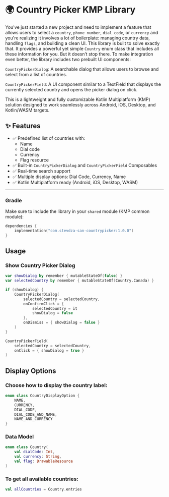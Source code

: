 # 🌍 Country Picker KMP Library

You've just started a new project and need to implement a feature that allows users to select a `country`, `phone number`, `dial code`, or `currency` and you're realizing it involves a lot of boilerplate: managing country data, handling `flags`, and building a clean UI. This library is built to solve exactly that. It provides a powerful yet simple `Country` enum class that includes all these information for you. But it doesn’t stop there. To make integration even better, the library includes two prebuilt UI components:

  `CountryPickerDialog`: A searchable dialog that allows users to browse and select from a list of countries.

  `CountryPickerField`: A UI component similar to a TextField that displays the currently selected country and opens the picker dialog on click.

This is a lightweight and fully customizable Kotlin Multiplatform (KMP) solution designed to work seamlessly across Android, iOS, Desktop, and Kotlin/WASM targets.


## ✨ Features

- ✅ Predefined list of countries with:
  - Name
  - Dial code
  - Currency
  - Flag resource
- ✅ Built-in `CountryPickerDialog` and `CountryPickerField` Composables
- ✅ Real-time search support
- ✅ Multiple display options: Dial Code, Currency, Name
- ✅ Kotlin Multiplatform ready (Android, iOS, Desktop, WASM)

---


### Gradle

Make sure to include the library in your `shared` module (KMP common module):

```kotlin
dependencies {
    implementation("com.stevdza-san-countrypicker:1.0.0")
}
```

## Usage
### Show Country Picker Dialog

```kotlin
var showDialog by remember { mutableStateOf(false) }
var selectedCountry by remember { mutableStateOf(Country.Canada) }

if (showDialog) {
    CountryPickerDialog(
        selectedCountry = selectedCountry,
        onConfirmClick = {
            selectedCountry = it
            showDialog = false
        },
        onDismiss = { showDialog = false }
    )
}

CountryPickerField(
    selectedCountry = selectedCountry,
    onClick = { showDialog = true }
)
```

## Display Options

### Choose how to display the country label:

```kotlin
enum class CountryDisplayOption {
    NAME,
    CURRENCY,
    DIAL_CODE,
    DIAL_CODE_AND_NAME,
    NAME_AND_CURRENCY
}
```

### Data Model

```kotlin
enum class Country(
    val dialCode: Int,
    val currency: String,
    val flag: DrawableResource
)
```

### To get all available countries:

```kotlin
val allCountries = Country.entries
```
